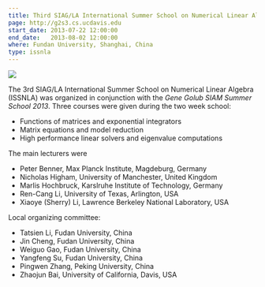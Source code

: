 ```yaml
---
title: Third SIAG/LA International Summer School on Numerical Linear Algebra
page: http://g2s3.cs.ucdavis.edu
start_date: 2013-07-22 12:00:00
end_date:   2013-08-02 12:00:00
where: Fundan University, Shanghai, China
type: issnla
---
```


<img class="pure-img" style="test-align:center;" src="img/G2S3-Fudan-2013.jpg">

The 3rd SIAG/LA International Summer School on Numerical Linear
Algebra (ISSNLA) was organized in conjunction with
the *Gene Golub SIAM Summer School 2013*.  Three courses
were given during the two week school:

 - Functions of matrices and exponential integrators
 - Matrix equations and model reduction
 - High performance linear solvers and eigenvalue computations

The main lecturers were

 - Peter Benner, Max Planck Institute, Magdeburg, Germany
 - Nicholas Higham, University of Manchester, United Kingdom
 - Marlis Hochbruck, Karslruhe Institute of Technology, Germany
 - Ren-Cang Li, University of Texas, Arlington, USA
 - Xiaoye (Sherry) Li, Lawrence Berkeley National Laboratory, USA

Local organizing committee:

 - Tatsien Li, Fudan University, China
 - Jin Cheng, Fudan University, China
 - Weiguo Gao, Fudan University, China
 - Yangfeng Su, Fudan University, China
 - Pingwen Zhang, Peking University, China
 - Zhaojun Bai, University of California, Davis, USA

